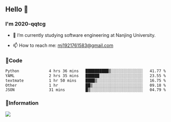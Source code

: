 ## Hello 👋


### I'm 2020-qqtcg

- 🔭 I’m currently studying software engineering at Nanjing University. 
<!-- - 🌱 I’m currently learning MLsys and -->
<!-- - 👯 I’m looking to collaborate on ... -->
<!-- - 🤔 I’m looking for help with ... -->
<!-- - 💬 Ask me about ... -->
- 📫 How to reach me: mj1921761583@gmail.com
<!-- - 😄 Pronouns: ... -->
<!-- - ⚡ Fun fact: ... -->

### 🌱Code
<!--START_SECTION:waka-->

```txt
Python             4 hrs 36 mins   ██████████▒░░░░░░░░░░░░░░   41.77 %
YAML               2 hrs 35 mins   ██████░░░░░░░░░░░░░░░░░░░   23.55 %
textmate           1 hr 50 mins    ████▒░░░░░░░░░░░░░░░░░░░░   16.75 %
Other              1 hr            ██▒░░░░░░░░░░░░░░░░░░░░░░   09.18 %
JSON               31 mins         █▒░░░░░░░░░░░░░░░░░░░░░░░   04.79 %
```

<!--END_SECTION:waka-->

### 💬Information
![](https://github-readme-stats.vercel.app/api?username=2020-qqtcg&theme=buefy&hide_border=false)


<!-- <div align="center"> <img src="https://github-readme-activity-graph.vercel.app/graph?username=2020-qqtcg&theme=minimal" /> </div> -->


